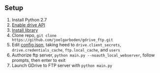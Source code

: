 ## Setup

1. Install Python 2.7
2. [Enable drive API](https://developers.google.com/drive/v3/web/quickstart/python#step_1_turn_on_the_api_name)
2. [Install library](https://developers.google.com/drive/v3/web/quickstart/python#step_2_install_the_google_client_library)
3. Clone repo, `git clone https://github.com/joelgarboden/gdrive_ftp.git`
4. Edit [config.json](https://raw.githubusercontent.com/joelgarboden/gdrive_ftp/master/config.json), taking heed to `drive.client_secrets`, `drive.credentials_cache`, `ftp.local_cache`, and `users`
5. Authorize ftp server, `python main.py --noauth_local_webserver`, follow prompts, then enter to exit
6. Launch GDrive to FTP server with `python main.py`